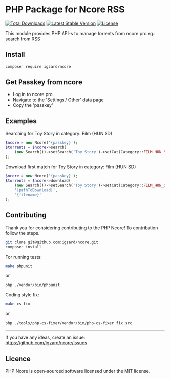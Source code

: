 # PHP Package for Ncore RSS

<p align="left">
<a href="https://packagist.org/packages/igzard/ncore"><img src="https://img.shields.io/packagist/dt/igzard/ncore" alt="Total Downloads"></a>
<a href="https://packagist.org/packages/igzard/ncore"><img src="https://img.shields.io/packagist/v/igzard/ncore" alt="Latest Stable Version"></a>
<a href="https://packagist.org/packages/igzard/ncore"><img src="https://img.shields.io/packagist/l/igzard/ncore" alt="License"></a>
</p>

This module provides PHP API-s to manage torrents from ncore.pro eg.: search from RSS

## Install

```bash
composer require igzard/ncore
```

## Get Passkey from ncore
- Log in to ncore.pro
- Navigate to the 'Settings / Other' data page
- Copy the 'passkey'

## Examples

Searching for Toy Story in category: Film (HUN SD)

```php
$ncore = new Ncore('{passkey}');
$torrents = $ncore->search(
    (new Search())->setSearch('Toy Story')->setCat(Category::FILM_HUN_SD)
);
```

Download first match for Toy Story in category: Film (HUN SD)
```php
$ncore = new Ncore('{passkey}');
$torrents = $ncore->download(
    (new Search())->setSearch('Toy Story')->setCat(Category::FILM_HUN_SD),
    '{pathToDownload}',
    '{filename}'
);
```

## Contributing

Thank you for considering contributing to the PHP Ncore! To contribution follow the steps.

```bash
git clone git@github.com:igzard/ncore.git
composer install
```

For running tests:

```bash
make phpunit
```

or

```bash
php ./vendor/bin/phpunit
```

Coding style fix:

```bash
make cs-fix
```

or

```bash
php ./tools/php-cs-fixer/vendor/bin/php-cs-fixer fix src
```

---------------------

If you have any ideas, create an issue: https://github.com/igzard/ncore/issues 

## Licence

PHP Ncore is open-sourced software licensed under the MIT license.
